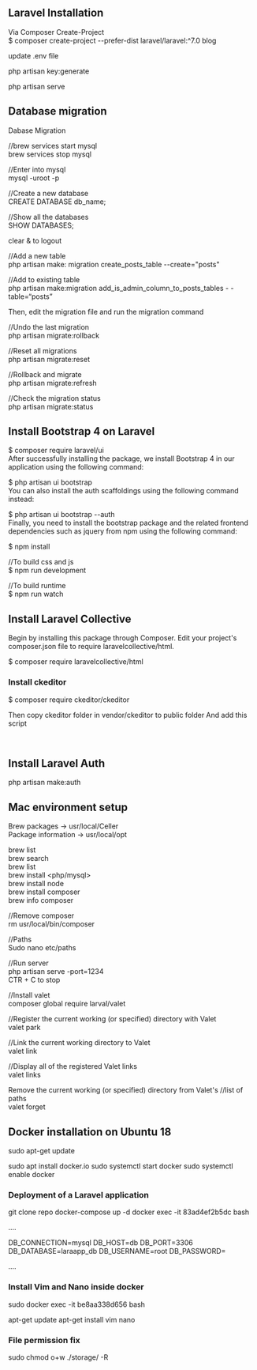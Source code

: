 ## Laravel Installation
Via Composer Create-Project<br/>
$ composer create-project --prefer-dist laravel/laravel:^7.0 blog

update .env file 

php artisan key:generate

php artisan serve


## Database migration 
Dabase Migration 

//brew services start mysql<br/>
brew services stop mysql

//Enter into mysql<br/> 
mysql -uroot -p 

//Create a new database<br/>
CREATE DATABASE db_name;

//Show all the databases<br/> 
SHOW DATABASES;

clear & <exit> to logout

//Add a new table<br/> 
php artisan make: migration create_posts_table --create="posts"

//Add to existing table<br/> 
php artisan make:migration add_is_admin_column_to_posts_tables - -table=“posts”

Then, edit the migration file and run the migration command

//Undo the last migration<br/>
php artisan migrate:rollback

//Reset all migrations<br/> 
php artisan migrate:reset

//Rollback and migrate<br/> 
php artisan migrate:refresh

//Check the migration status<br/> 
php artisan migrate:status 

## Install Bootstrap 4 on Laravel
$ composer require laravel/ui<br/>
After successfully installing the package, we install Bootstrap 4 in our application using the following command:

$ php artisan ui bootstrap<br/>
You can also install the auth scaffoldings using the following command instead:

$ php artisan ui bootstrap --auth<br/>
Finally, you need to install the bootstrap package and the related frontend dependencies such as jquery from npm using the following command:

$ npm install

//To build css and js<br/>
$ npm run development

//To build runtime<br/> 
$ npm run watch 

## Install Laravel Collective
Begin by installing this package through Composer. Edit your project's composer.json file to require laravelcollective/html.

$ composer require laravelcollective/html

### Install ckeditor
$ composer require ckeditor/ckeditor

Then copy ckeditor folder in vendor/ckeditor to public folder
And add this script<br/>
<script src="{{ asset('ckeditor/ckeditor.js')}}"></script><br/>
<script>CKEDITOR.replace('article-ckeditor');</script>

## Install Laravel Auth ##
php artisan make:auth

## Mac environment setup 
Brew packages -> usr/local/Celler<br/>
Package information -> usr/local/opt

brew list<br/> 
brew search <php><br/>
brew list<br/> 
brew install <php/mysql><br/>
brew install node<br/> 
brew install composer<br/>
brew info composer<br/>

//Remove composer<br/> 
rm usr/local/bin/composer

//Paths<br/>
Sudo nano etc/paths

//Run server<br/>
php artisan serve -port=1234<br/>
CTR + C to stop 

//Install valet<br/>
composer global require larval/valet

//Register the current working (or specified) directory with Valet<br/>
valet park

//Link the current working directory to Valet<br/>
valet link

//Display all of the registered Valet links<br/>
valet links 

Remove the current working (or specified) directory from Valet's //list of paths<br/>
valet forget


## Docker installation on Ubuntu 18
 sudo apt-get update

sudo apt install docker.io
sudo systemctl start docker
sudo systemctl enable docker

### Deployment of a Laravel application
git clone repo
docker-compose up -d
docker exec -it 83ad4ef2b5dc bash

....

DB_CONNECTION=mysql
DB_HOST=db
DB_PORT=3306
DB_DATABASE=laraapp_db
DB_USERNAME=root
DB_PASSWORD=

....

### Install Vim and Nano inside docker
sudo docker exec -it be8aa338d656 bash

apt-get update
apt-get install vim nano

### File permission fix
sudo chmod o+w ./storage/ -R


